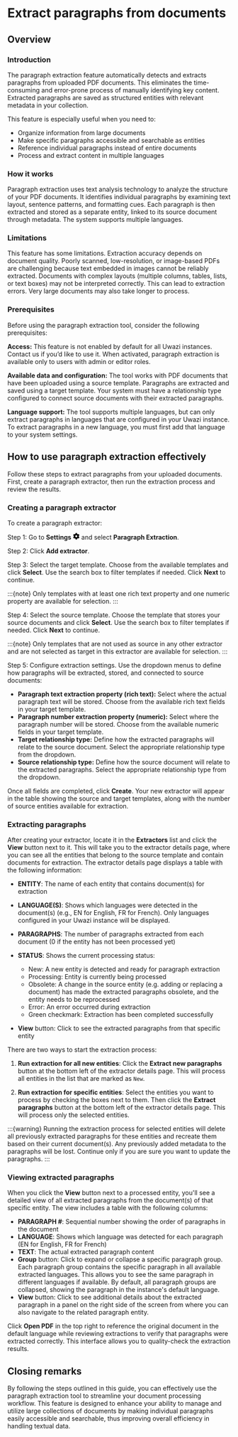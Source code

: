 # Extract paragraphs from documents

## Overview

### Introduction

The paragraph extraction feature automatically detects and extracts paragraphs from uploaded PDF documents. This eliminates the time-consuming and error-prone process of manually identifying key content. Extracted paragraphs are saved as structured entities with relevant metadata in your collection.

This feature is especially useful when you need to:

- Organize information from large documents
- Make specific paragraphs accessible and searchable as entities
- Reference individual paragraphs instead of entire documents
- Process and extract content in multiple languages

### How it works

Paragraph extraction uses text analysis technology to analyze the structure of your PDF documents. It identifies individual paragraphs by examining text layout, sentence patterns, and formatting cues. Each paragraph is then extracted and stored as a separate entity, linked to its source document through metadata. The system supports multiple languages.

### Limitations

This feature has some limitations. Extraction accuracy depends on document quality. Poorly scanned, low-resolution, or image-based PDFs are challenging because text embedded in images cannot be reliably extracted. Documents with complex layouts (multiple columns, tables, lists, or text boxes) may not be interpreted correctly. This can lead to extraction errors. Very large documents may also take longer to process.

### Prerequisites

Before using the paragraph extraction tool, consider the following prerequisites:

**Access:** This feature is not enabled by default for all Uwazi instances. Contact us if you’d like to use it. When activated, paragraph extraction is available only to users with admin or editor roles.

**Available data and configuration:** The tool works with PDF documents that have been uploaded using a source template. Paragraphs are extracted and saved using a target template. Your system must have a relationship type configured to connect source documents with their extracted paragraphs.

**Language support:** The tool supports multiple languages, but can only extract paragraphs in languages that are configured in your Uwazi instance. To extract paragraphs in a new language, you must first add that language to your system settings.

## How to use paragraph extraction effectively

Follow these steps to extract paragraphs from your uploaded documents. First, create a paragraph extractor, then run the extraction process and review the results.

### Creating a paragraph extractor

To create a paragraph extractor:

Step 1: Go to **Settings** ![Settings icon](images/cog-solid.png) and select **Paragraph Extraction**.

Step 2: Click **Add extractor**.

Step 3: Select the target template. Choose from the available templates and click **Select**. Use the search box to filter templates if needed. Click **Next** to continue.

:::{note}
Only templates with at least one rich text property and one numeric property are available for selection.
:::

Step 4: Select the source template. Choose the template that stores your source documents and click **Select**. Use the search box to filter templates if needed. Click **Next** to continue.

:::{note}
Only templates that are not used as source in any other extractor and are not selected as target in this extractor are available for selection.
:::

Step 5: Configure extraction settings. Use the dropdown menus to define how paragraphs will be extracted, stored, and connected to source documents:

- **Paragraph text extraction property (rich text):** Select where the actual paragraph text will be stored. Choose from the available rich text fields in your target template.
- **Paragraph number extraction property (numeric):** Select where the paragraph number will be stored. Choose from the available numeric fields in your target template.
- **Target relationship type:** Define how the extracted paragraphs will relate to the source document. Select the appropriate relationship type from the dropdown.
- **Source relationship type:** Define how the source document will relate to the extracted paragraphs. Select the appropriate relationship type from the dropdown.

Once all fields are completed, click **Create**. Your new extractor will appear in the table showing the source and target templates, along with the number of source entities available for extraction.

### Extracting paragraphs

After creating your extractor, locate it in the **Extractors** list and click the **View** button next to it. This will take you to the extractor details page, where you can see all the entities that belong to the source template and contain documents for extraction. The extractor details page displays a table with the following information:

- **ENTITY**: The name of each entity that contains document(s) for extraction
- **LANGUAGE(S)**: Shows which languages were detected in the document(s) (e.g., EN for English, FR for French). Only languages configured in your Uwazi instance will be displayed.
- **PARAGRAPHS**: The number of paragraphs extracted from each document (0 if the entity has not been processed yet)
- **STATUS**: Shows the current processing status:

  - New: A new entity is detected and ready for paragraph extraction
  - Processing: Entity is currently being processed
  - Obsolete: A change in the source entity (e.g. adding or replacing a document) has made the extracted paragraphs obsolete, and the entity needs to be reprocessed
  - Error: An error occurred during extraction
  - Green checkmark: Extraction has been completed successfully

- **View** button: Click to see the extracted paragraphs from that specific entity

There are two ways to start the extraction process:

1. **Run extraction for all new entities**: Click the **Extract new paragraphs** button at the bottom left of the extractor details page. This will process all entities in the list that are marked as `New`.

2. **Run extraction for specific entities**: Select the entities you want to process by checking the boxes next to them. Then click the **Extract paragraphs** button at the bottom left of the extractor details page. This will process only the selected entities.

:::{warning}
Running the extraction process for selected entities will delete all previously extracted paragraphs for these entities and recreate them based on their current document(s). Any previously added metadata to the paragraphs will be lost. Continue only if you are sure you want to update the paragraphs.
:::

### Viewing extracted paragraphs

When you click the **View** button next to a processed entity, you'll see a detailed view of all extracted paragraphs from the document(s) of that specific entity. The view includes a table with the following columns:

- **PARAGRAPH #**: Sequential number showing the order of paragraphs in the document
- **LANGUAGE**: Shows which language was detected for each paragraph (EN for English, FR for French)
- **TEXT**: The actual extracted paragraph content
- **Group** button: Click to expand or collapse a specific paragraph group. Each paragraph group contains the specific paragraph in all available extracted languages. This allows you to see the same paragraph in different languages if available. By default, all paragraph groups are collapsed, showing the paragraph in the instance's default language.
- **View** button: Click to see additional details about the extracted paragraph in a panel on the right side of the screen from where you can also navigate to the related paragraph entity.

Click **Open PDF** in the top right to reference the original document in the default language while reviewing extractions to verify that paragraphs were extracted correctly. This interface allows you to quality-check the extraction results.

## Closing remarks

By following the steps outlined in this guide, you can effectively use the paragraph extraction tool to streamline your document processing workflow. This feature is designed to enhance your ability to manage and utilize large collections of documents by making individual paragraphs easily accessible and searchable, thus improving overall efficiency in handling textual data.
